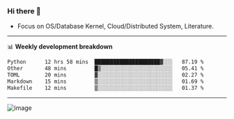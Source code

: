 ### Hi there 👋
<!-- * Daily Meditation via Leetcode/Competitive-Programming. -->
* Focus on OS/Database Kernel, Cloud/Distributed System, Literature.

-------

📊 **Weekly development breakdown**
<!--START_SECTION:waka-->

```txt
Python      12 hrs 58 mins  █████████████████████▓░░░   87.19 %
Other       48 mins         █▒░░░░░░░░░░░░░░░░░░░░░░░   05.41 %
TOML        20 mins         ▓░░░░░░░░░░░░░░░░░░░░░░░░   02.27 %
Markdown    15 mins         ▒░░░░░░░░░░░░░░░░░░░░░░░░   01.69 %
Makefile    12 mins         ▒░░░░░░░░░░░░░░░░░░░░░░░░   01.37 %
```

<!--END_SECTION:waka-->

-------

<!-- [![Leetcode Stats](https://leetcard.jacoblin.cool/hzhang413?font=Fira+Mono)](https://leetcode.com/fxrc) -->
![image](./cyberpunk-ghost-in-the-shell.gif)
<!--![image](./gis-archive.png)-->
